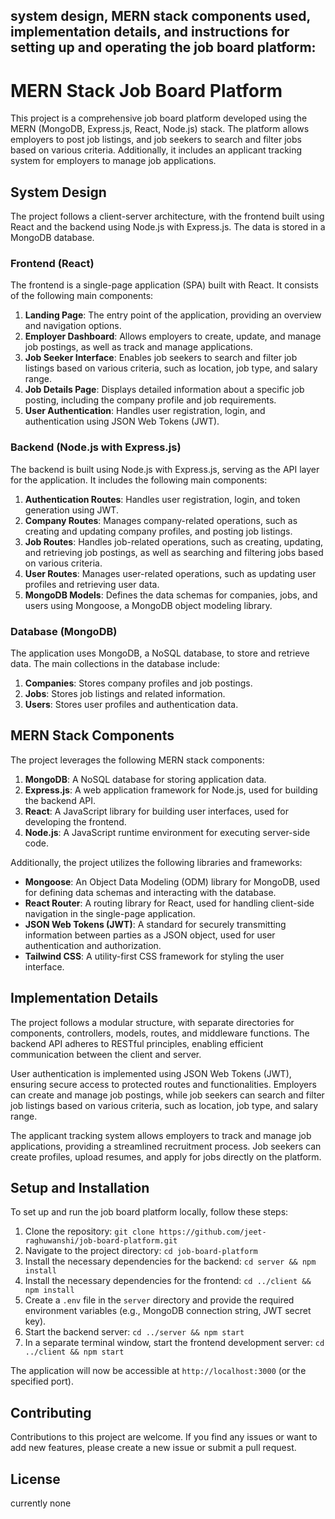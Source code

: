 ## system design, MERN stack components used, implementation details, and instructions for setting up and operating the job board platform:

# MERN Stack Job Board Platform

This project is a comprehensive job board platform developed using the MERN (MongoDB, Express.js, React, Node.js) stack. The platform allows employers to post job listings, and job seekers to search and filter jobs based on various criteria. Additionally, it includes an applicant tracking system for employers to manage job applications.

## System Design

The project follows a client-server architecture, with the frontend built using React and the backend using Node.js with Express.js. The data is stored in a MongoDB database.

### Frontend (React)

The frontend is a single-page application (SPA) built with React. It consists of the following main components:

1. **Landing Page**: The entry point of the application, providing an overview and navigation options.
2. **Employer Dashboard**: Allows employers to create, update, and manage job postings, as well as track and manage applications.
3. **Job Seeker Interface**: Enables job seekers to search and filter job listings based on various criteria, such as location, job type, and salary range.
4. **Job Details Page**: Displays detailed information about a specific job posting, including the company profile and job requirements.
5. **User Authentication**: Handles user registration, login, and authentication using JSON Web Tokens (JWT).

### Backend (Node.js with Express.js)

The backend is built using Node.js with Express.js, serving as the API layer for the application. It includes the following main components:

1. **Authentication Routes**: Handles user registration, login, and token generation using JWT.
2. **Company Routes**: Manages company-related operations, such as creating and updating company profiles, and posting job listings.
3. **Job Routes**: Handles job-related operations, such as creating, updating, and retrieving job postings, as well as searching and filtering jobs based on various criteria.
4. **User Routes**: Manages user-related operations, such as updating user profiles and retrieving user data.
5. **MongoDB Models**: Defines the data schemas for companies, jobs, and users using Mongoose, a MongoDB object modeling library.

### Database (MongoDB)

The application uses MongoDB, a NoSQL database, to store and retrieve data. The main collections in the database include:

1. **Companies**: Stores company profiles and job postings.
2. **Jobs**: Stores job listings and related information.
3. **Users**: Stores user profiles and authentication data.

## MERN Stack Components

The project leverages the following MERN stack components:

1. **MongoDB**: A NoSQL database for storing application data.
2. **Express.js**: A web application framework for Node.js, used for building the backend API.
3. **React**: A JavaScript library for building user interfaces, used for developing the frontend.
4. **Node.js**: A JavaScript runtime environment for executing server-side code.

Additionally, the project utilizes the following libraries and frameworks:

- **Mongoose**: An Object Data Modeling (ODM) library for MongoDB, used for defining data schemas and interacting with the database.
- **React Router**: A routing library for React, used for handling client-side navigation in the single-page application.
- **JSON Web Tokens (JWT)**: A standard for securely transmitting information between parties as a JSON object, used for user authentication and authorization.
- **Tailwind CSS**: A utility-first CSS framework for styling the user interface.

## Implementation Details

The project follows a modular structure, with separate directories for components, controllers, models, routes, and middleware functions. The backend API adheres to RESTful principles, enabling efficient communication between the client and server.

User authentication is implemented using JSON Web Tokens (JWT), ensuring secure access to protected routes and functionalities. Employers can create and manage job postings, while job seekers can search and filter job listings based on various criteria, such as location, job type, and salary range.

The applicant tracking system allows employers to track and manage job applications, providing a streamlined recruitment process. Job seekers can create profiles, upload resumes, and apply for jobs directly on the platform.

## Setup and Installation

To set up and run the job board platform locally, follow these steps:

1. Clone the repository: `git clone https://github.com/jeet-raghuwanshi/job-board-platform.git`
2. Navigate to the project directory: `cd job-board-platform`
3. Install the necessary dependencies for the backend: `cd server && npm install`
4. Install the necessary dependencies for the frontend: `cd ../client && npm install`
5. Create a `.env` file in the `server` directory and provide the required environment variables (e.g., MongoDB connection string, JWT secret key).
6. Start the backend server: `cd ../server && npm start`
7. In a separate terminal window, start the frontend development server: `cd ../client && npm start`

The application will now be accessible at `http://localhost:3000` (or the specified port).

## Contributing

Contributions to this project are welcome. If you find any issues or want to add new features, please create a new issue or submit a pull request.

## License
currently none